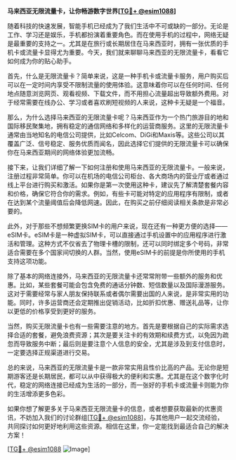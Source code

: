 **马来西亚无限流量卡，让你畅游数字世界[[TG💪+ @esim1088](https://t.me/s/esim1088)]**

随着科技的快速发展，智能手机已经成为了我们生活中不可或缺的一部分。无论是工作、学习还是娱乐，手机都扮演着重要角色。而在使用手机的过程中，网络无疑是最重要的支持之一。尤其是在旅行或长期居住在马来西亚时，拥有一张优质的手机卡或流量卡显得尤为重要。今天，我们就来聊聊马来西亚的无限流量卡，看看它如何成为你的贴心助手。

首先，什么是无限流量卡？简单来说，这是一种手机卡或流量卡服务，用户购买后可以在一定时间内享受不限制流量的使用体验。这意味着你可以在任何时间、任何地点随意浏览网页、观看视频、下载文件，而不用担心流量超出导致额外费用。对于经常需要在线办公、学习或者喜欢刷短视频的人来说，这种卡无疑是一个福音。

那么，为什么选择马来西亚的无限流量卡呢？马来西亚作为一个热门旅游目的地和国际移民聚集地，拥有稳定的通信网络和多样化的运营商服务。这里的无限流量卡通常由当地知名的电信公司提供，比如Celcom、DiGi和Maxis等。这些公司以其覆盖广泛、信号稳定、服务优质而闻名，因此选择它们提供的无限流量卡可以确保你在马来西亚期间的网络体验更加流畅。

接下来，让我们详细了解一下如何注册和使用马来西亚的无限流量卡。一般来说，注册过程非常简单。你可以在机场的电信公司柜台、各大商场内的营业厅或者通过线上平台进行购买和激活。如果你是第一次使用这种卡，建议先了解清楚套餐内容和价格，确保它符合你的需求。例如，有些卡可能对特定的应用程序有限制，或者在达到某个流量阈值后会降低网速。因此，在购买之前仔细阅读相关条款是非常必要的。

此外，对于那些不想频繁更换SIM卡的用户来说，现在还有一种更方便的选择——eSIM卡。eSIM卡是一种虚拟SIM卡，可以直接通过手机设置中的应用程序进行激活和管理。这种方式不仅省去了物理卡槽的限制，还可以同时绑定多个号码，非常适合需要在多个国家间切换的人群。当然，使用eSIM卡的前提是你所使用的手机支持这项功能。

除了基本的网络连接外，马来西亚的无限流量卡还常常附带一些额外的服务和优惠。比如，某些套餐可能会包含免费的通话分钟数、短信数量以及国际漫游服务。这对于需要经常与家人朋友保持联系或者偶尔需要出国的人来说，是非常实用的功能。同时，许多运营商还会定期推出促销活动，比如折扣优惠、赠送礼品等，让你以更低的价格享受到更好的服务。

当然，购买无限流量卡也有一些需要注意的地方。首先是要根据自己的实际需求选择合适的套餐，避免浪费资源；其次是要关注卡的有效期和续费方式，以免因为疏忽而导致服务中断；最后则是要注意个人信息的安全，尤其是涉及到支付信息时，一定要选择正规渠道进行交易。

总的来说，马来西亚的无限流量卡是一款非常实用且性价比高的产品。无论你是短期游客还是长期居民，都可以从中获得极大的便利和实惠。尤其是在这个数字化时代，稳定的网络连接已经成为生活的一部分，而一张好的手机卡或流量卡则能为你的生活增添更多色彩。

如果你想了解更多关于马来西亚无限流量卡的信息，或者想要获取最新的优惠资讯，不妨加入我们的讨论群组[[TG💪+ @esim1088](https://t.me/s/esim1088)]，与其他用户一起交流经验，共同探讨如何更好地利用这些资源。相信在这里，你一定能找到最适合自己的解决方案！

[[TG💪+ @esim1088](https://t.me/s/esim1088) ![Image](https://i.postimg.cc/4NQfJmqS/Snipaste-2025-05-13-00-14-12.png)]